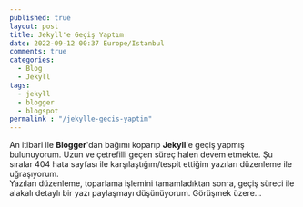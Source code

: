 ```yaml
---
published: true
layout: post
title: Jekyll'e Geçiş Yaptım
date: 2022-09-12 00:37 Europe/Istanbul
comments: true
categories: 
  - Blog
  - Jekyll
tags:
  - jekyll
  - blogger
  - blogspot
permalink : "/jekylle-gecis-yaptim"
---
```

An itibari ile **Blogger**'dan bağımı koparıp **Jekyll**'e geçiş yapmış bulunuyorum. Uzun ve çetrefilli geçen süreç halen devem etmekte. Şu sıralar 404 hata sayfası ile karşılaştığım/tespit ettiğim yazıları düzenleme ile uğraşıyorum.
<br />Yazıları düzenleme, toparlama işlemini tamamladıktan sonra, geçiş süreci ile alakalı detaylı bir yazı paylaşmayı düşünüyorum. Görüşmek üzere...
